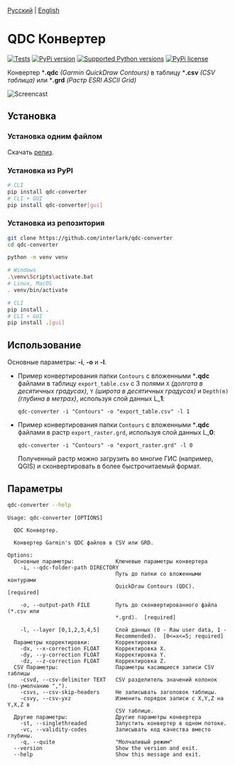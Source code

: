[Русский](https://github.com/interlark/qdc-converter/blob/main/README.md) | [English](https://github.com/interlark/qdc-converter/blob/main/README.en.md)

# QDC Конвертер
[![Tests](https://github.com/interlark/qdc-converter/actions/workflows/tests.yml/badge.svg)](https://github.com/interlark/qdc-converter/actions/workflows/tests.yml)
[![PyPi version](https://badgen.net/pypi/v/qdc-converter)](https://pypi.org/project/qdc-converter)
[![Supported Python versions](https://badgen.net/pypi/python/qdc-converter)](https://pypi.org/project/qdc-converter)
[![PyPi license](https://badgen.net/pypi/license/qdc-converter)](https://pypi.org/project/qdc-converter)

Конвертер ***.qdc** *(Garmin QuickDraw Contours)* в таблицу ***.csv** *(CSV таблица)* или ***.grd** *(Растр ESRI ASCII Grid)*

![Screencast](https://user-images.githubusercontent.com/20641837/175391112-c11a74c1-5b84-444a-a2b7-ca611d933f36.gif)

## Установка
### Установка одним файлом
Скачать [релиз](https://github.com/interlark/qdc-converter/releases/latest).

### Установка из PyPI
```bash
# CLI
pip install qdc-converter
# CLI + GUI
pip install qdc-converter[gui]
```

### Установка из репозитория
```bash
git clone https://github.com/interlark/qdc-converter
cd qdc-converter

python -m venv venv

# Windows
.\venv\Scripts\activate.bat
# Linux, MacOS
. venv/bin/activate

# CLI
pip install .
# CLI + GUI
pip install .[gui]
```

## Использование
Основные параметры: **-i**, **-o** и **-l**.

* Пример конвертирования папки ```Contours``` с вложенными ***.qdc** файлами в таблицу ```export_table.csv``` с 3 полями ```X``` *(долгота в десятичных градусах)*, ```Y``` *(широта в десятичных градусах)* и  ```Depth(m)``` *(глубина в метрах)*, используя слой данных L_**1**:
  ```
  qdc-converter -i "Contours" -o "export_table.csv" -l 1
  ```

* Пример конвертирования папки ```Contours``` с вложенными ***.qdc** файлами в растр ```export_raster.grd```, используя слой данных L_**0**:
  ```
  qdc-converter -i "Contours" -o "export_raster.grd" -l 0
  ```
  Полученный растр можно загрузить во многие ГИС (например, QGIS) и сконвертировать в более быстрочитаемый формат.


## Параметры
```bash
qdc-converter --help
```
```
Usage: qdc-converter [OPTIONS]

  QDC Конвертер.

  Конвертер Garmin's QDC файлов в CSV или GRD.

Options:
  Основные параметры:             Ключевые параметры конвертера
    -i, --qdc-folder-path DIRECTORY
                                  Путь до папки со вложенными контурами
                                  QuickDraw Contours (QDC).  [required]

    -o, --output-path FILE        Путь до сконвертированного файла (*.csv или
                                  *.grd).  [required]

    -l, --layer [0,1,2,3,4,5]     Слой данных (0 - Raw user data, 1 -
                                  Recommended).  [0<=x<=5; required]
  Параметры корректировки:        Корректировки
    -dx, --x-correction FLOAT     Корректировка X.
    -dy, --y-correction FLOAT     Корректировка Y.
    -dz, --z-correction FLOAT     Корректировка Z.
  CSV Параметры:                  Параметры касающиеся записи CSV таблицы
    -csvd, --csv-delimiter TEXT   CSV разделитель значений колонок (по-умолчанию ",").
    -csvs, --csv-skip-headers     Не записывать заголовок таблицы.
    -csvy, --csv-yxz              Изменить порядок записи с X,Y,Z на Y,X,Z в
                                  CSV таблице.
  Другие параметры:               Другие параметры конвертера
    -st, --singlethreaded         Запустить конвертер в одном потоке.
    -vc, --validity-codes         Записывать код качества вместо глубины.
    -q, --quite                   "Молчаливый режим"
  --version                       Show the version and exit.
  --help                          Show this message and exit.
```
